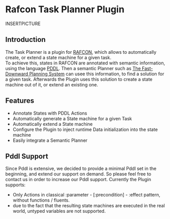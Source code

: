 
# Rafcon Task Planner Plugin
INSERTPICTURE
## Introduction
The Task Planner is a plugin for [RAFCON](https://dlr-rm.github.io/RAFCON/), which allows to automatically create, or extend a state machine for a given task.  
To achieve this, states in RAFCON are annotated with semantic information, using the language [PDDL](https://en.wikipedia.org/wiki/Planning_Domain_Definition_Language). Then a semantic Planner such as [The Fast-Downward Planning System](http://www.fast-downward.org/) can usee this information, to find a solution for a given task. Afterwards the Plugin uses this solution to create a state machine out of it, or extend an existing one. 
## Features
+ Annotate States with PDDL Actions
+ Automatically generate a State machine for a given Task
+ Automatically extend a State machine
+ Configure the Plugin to inject runtime Data initialization into the state machine
+ Easily integrate a Semantic Planner

## Pddl Support

Since Pddl is extensive, we decided to provide a minimal Pddl set in the beginning, and extend our support on demand. So please feel free to contact us in order to increase our Pddl support. Currently the Plugin supports: 

- Only Actions in classical :parameter - [:precondition] - :effect pattern, without functions / fluents.
- due to the fact that the resulting state machines are executed in the real world, untyped variables are not supported.
